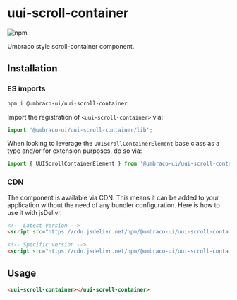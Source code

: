 # uui-scroll-container

![npm](https://img.shields.io/npm/v/@umbraco-ui/uui-scroll-container?logoColor=%231B264F)

Umbraco style scroll-container component.

## Installation

### ES imports

```zsh
npm i @umbraco-ui/uui-scroll-container
```

Import the registration of `<uui-scroll-container>` via:

```javascript
import '@umbraco-ui/uui-scroll-container/lib';
```

When looking to leverage the `UUIScrollContainerElement` base class as a type and/or for extension purposes, do so via:

```javascript
import { UUIScrollContainerElement } from '@umbraco-ui/uui-scroll-container/lib/uui-scroll-container.element';
```

### CDN

The component is available via CDN. This means it can be added to your application without the need of any bundler configuration. Here is how to use it with jsDelivr.

```html
<!-- Latest Version -->
<script src="https://cdn.jsdelivr.net/npm/@umbraco-ui/uui-scroll-container@latest/dist/uui-scroll-container.min.js"></script>

<!-- Specific version -->
<script src="https://cdn.jsdelivr.net/npm/@umbraco-ui/uui-scroll-container@X.X.X/dist/uui-scroll-container.min.js"></script>
```

## Usage

```html
<uui-scroll-container></uui-scroll-container>
```

